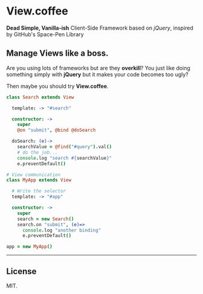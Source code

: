 # View.coffee

**Dead Simple, Vanilla-ish** Client-Side Framework based on *jQuery*, inspired by GitHub's Space-Pen Library

## Manage Views like a boss.

Are you using lots of frameworks but are they **overkill**? You just like doing something simply
with **jQuery** but it makes your code becomes too ugly?

Then maybe you should try **View.coffee**.

```coffeescript
class Search extends View

  template: -> "#search"

  constructor: ->
    super
    @on "submit", @bind @doSearch

  doSearch: (e)->
    searchValue = @find("#query").val()
    # do the job...
    console.log "search #{searchValue}"
    e.preventDefault()

# View communication
class MyApp extends View

  # Write the selector
  template: -> "#app"

  constructor: ->
    super
    search = new Search()
    search.on "submit", (e)=>
      console.log "another binding"
      e.preventDefault()

app = new MyApp()
```

---
## License

MIT.
